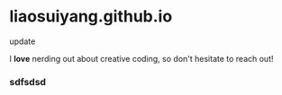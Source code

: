 # liaosuiyang.github.io

update

I **love** nerding out about creative coding, so don't hesitate to reach out!

### sdfsdsd
